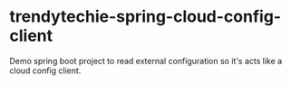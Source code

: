# trendytechie-spring-cloud-config-client
 Demo spring boot project to read external configuration so it's acts like a cloud config client.
